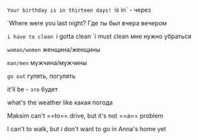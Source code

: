 `Your birthday is in thirteen days!
`is in` - через

`Where were you last night?
Где ты был вчера вечером

`i have to clean
`i gotta clean
`i must clean
мне нужно убраться

`woman/women`
женщина/женщины

`man/men`
мужчина/мужчины

`go out`
гулять, погулять

it'll be - `это` будет

what's the weather like
какая погода

Maksim can't ==to== drive, but it's not ==a== problem

I can't to walk, but i don't want to go in Anna's home yet